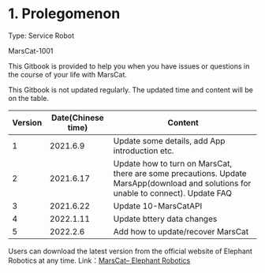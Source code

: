# 1. Prolegomenon

Type: Service Robot

MarsCat-1001

This Gitbook is provided to help you when you have issues or questions in the course of your life with MarsCat.

This Gitbook is not updated regularly. The updated time and content will be on the table.

| Version | Date(Chinese time) | Content                                                                                                                             |
| ------- | ------------------ | ----------------------------------------------------------------------------------------------------------------------------------- |
| 1    | 2021.6.9      | Update some details, add App introduction etc.   |
| 2    | 2021.6.17    | Update how to turn on MarsCat, there are some precautions. Update MarsApp(download and solutions for unable to connect). Update FAQ |
| 3       | 2021.6.22              | Update 10-MarsCatAPI |
| 4    | 2022.1.11     | Update bttery data changes |
| 5    | 2022.2.6     | Add how to update/recover MarsCat |

Users can download the latest version from the official website of Elephant Robotics at any time.
Link：[MarsCat– Elephant Robotics](https://www.elephantrobotics.com/marscat/)
